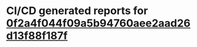 # CI/CD generated reports for [0f2a4f044f09a5b94760aee2aad26d13f88f187f](https://github.com/hydephp/develop/commit/0f2a4f044f09a5b94760aee2aad26d13f88f187f)
